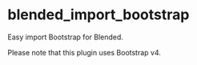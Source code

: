# blended_import_bootstrap
Easy import Bootstrap for Blended.

Please note that this plugin uses Bootstrap v4.
